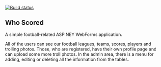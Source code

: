 [![Build status](https://ci.appveyor.com/api/projects/status/qh6fo9nnkhcq6e9l?svg=true)](https://ci.appveyor.com/project/petya/whoscored)

## Who Scored ##
A simple football-related ASP.NEY WebForms application.

 All of the users can see our football leagues, teams, scores, players
 and trolling photos. 
 Those, who are registered, have their own profile
 page and can upload some more troll photos. 
 In the admin area, there
 is a menu for adding, editing or deleting all the information from the
 tables.

